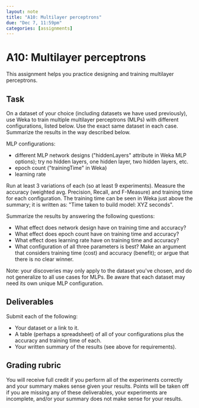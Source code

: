 ```yaml
---
layout: note
title: "A10: Multilayer perceptrons"
due: "Dec 7, 11:59pm"
categories: [assignments]
---
```


# A10: Multilayer perceptrons

This assignment helps you practice designing and training multilayer perceptrons.

## Task

On a dataset of your choice (including datasets we have used previously), use Weka to train multiple multilayer perceptrons (MLPs) with different configurations, listed below. Use the exact same dataset in each case. Summarize the results in the way described below.

MLP configurations:

- different MLP network designs ("hiddenLayers" attribute in Weka MLP options); try no hidden layers, one hidden layer, two hidden layers, etc.
- epoch count ("trainingTime" in Weka)
- learning rate

Run at least 3 variations of each (so at least 9 experiments). Measure the accuracy (weighted avg. Precision, Recall, and F-Measure) and training time for each configuration. The training time can be seen in Weka just above the summary; it is written as: "Time taken to build model: XYZ seconds".

Summarize the results by answering the following questions:

- What effect does network design have on training time and accuracy?
- What effect does epoch count have on training time and accuracy?
- What effect does learning rate have on training time and accuracy?
- What configuration of all three parameters is best? Make an argument that considers training time (cost) and accuracy (benefit); or argue that there is no clear winner.

Note: your discoveries may only apply to the dataset you've chosen, and do not generalize to all use cases for MLPs. Be aware that each dataset may need its own unique MLP configuration.

## Deliverables

Submit each of the following:

- Your dataset or a link to it.
- A table (perhaps a spreadsheet) of all of your configurations plus the accuracy and training time of each.
- Your written summary of the results (see above for requirements).

## Grading rubric

You will receive full credit if you perform all of the experiments correctly and your summary makes sense given your results. Points will be taken off if you are missing any of these deliverables, your experiments are incomplete, and/or your summary does not make sense for your results.